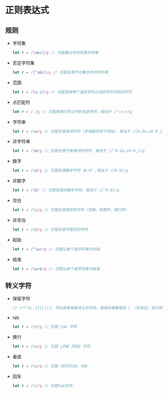 # 正则表达式

## 规则

- 字符集

  ```js
  let r = /[abc]/g // 匹配集合中的任意字符串
  ```

- 否定字符集

  ```js
  let r = /[^abc]/g // 匹配任意不在集合中的字符串
  ```

- 范围

  ```js
  let r = /[a-z]/g // 匹配具有两个指定字符之间的字符代码的字符
  ```

- 点匹配符

  ```js
  let r = /./g // 匹配除换行符之外的任意字符，相当于 /^\n\r/g
  ```

- 字符串

  ```js
  let r = /\w/g // 匹配任意单词字符（字母数字和下划线），相当于 /[A-Za-z0-9_]/g
  ```

- 非字符串

  ```js
  let r = /\W/g // 匹配任意不是单词的字符，相当于 /[^A-Za-z0-9_]/g
  ```

- 数字

  ```js
  let r = /\d/g // 匹配任意数字字符（0-9）,相当于 /[0-9]/g
  ```

- 非数字

  ```js
  let r = /\D/ // 匹配任意非数字字符，相当于 /[^0-9]/g
  ```

- 空白

  ```js
  let r = /\s/g // 匹配任意是空的字符（空格，制表符，换行符）
  ```

- 非空白

  ```js
  let r = /\S/g // 匹配任意不是空的字符
  ```

- 起始

  ```js
  let r = /^\w+/g // 匹配以单个或字符串为开始
  ```

- 结束

  ```js
  let r = /\w+$/g // 匹配以单个或字符串为结束
  ```

## 转义字符

- 保留字符

  ```js
  // +*?^$\.[]{}()|/ 均为具有特殊含义的字符，使用时需要使用 \ （反斜杠）进行转义
  ```

- tab

  ```js
  let r = /\t/g // 匹配 tab 字符
  ```

- 换行

  ```js
  let r = /\n/g // 匹配 LINE FEED 字符
  ```

- 垂直

  ```js
  let r = /\v/g // 匹配 VERTICAL TAB
  ```

- 回车

  ```js
  let r = /\r/g // 匹配tab字符
  ```
